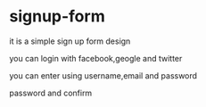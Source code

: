 # signup-form

it is a simple sign up form design

you can login with facebook,geogle and twitter

you can enter using username,email and password

password and confirm
